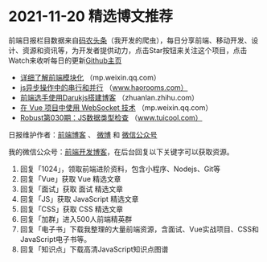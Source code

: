 # 2021-11-20 精选博文推荐

前端日报栏目数据来自[码农头条](https://toutiao.qdkfweb.cn/)（我开发的爬虫），每日分享前端、移动开发、设计、资源和资讯等，为开发者提供动力，点击Star按钮来关注这个项目，点击Watch来收听每日的更新[Github主页](https://github.com/kujian/frontendDaily)
* [详细了解前端模块化](https://mp.weixin.qq.com/s?__biz=MzkxNTIwMzU5OQ==&mid=2247489665&idx=1&sn=d422022fcce3ae077b129d95bb28d54e) （mp.weixin.qq.com）
* [js异步操作中的串行和并行](https://www.haorooms.com/post/js_async_lineall) （www.haorooms.com）
* [前端选手使用Darukjs搭建博客](https://zhuanlan.zhihu.com/p/435134806) （zhuanlan.zhihu.com）
* [在 Vue 项目中使用 WebSocket 技术](https://mp.weixin.qq.com/s/5gqbhNzu4ltRqf16slfJAQ) （mp.weixin.qq.com）
* [Robust第030期：JS数据类型检查](http://www.tuicool.com/articles/hit/Qbm2ima) （www.tuicool.com）

日报维护作者：[前端博客](https://qdkfweb.cn/) 、 [微博](http://weibo.com/kujian) 和 [微信公众号](https://open.weixin.qq.com/qr/code?username=caibaojian_com)

我的微信公众号：[前端开发博客](https://open.weixin.qq.com/qr/code?username=caibaojian_com)，在后台回复以下关键字可以获取资源。

1. 回复「1024」，领取前端进阶资料，包含小程序、Nodejs、Git等
2. 回复「Vue」获取 Vue 精选文章
3. 回复「面试」获取 面试 精选文章
4. 回复「JS」获取 JavaScript 精选文章
5. 回复「CSS」获取 CSS 精选文章
6. 回复「加群」进入500人前端精英群
7. 回复「电子书」下载我整理的大量前端资源，含面试、Vue实战项目、CSS和JavaScript电子书等。
8. 回复「知识点」下载高清JavaScript知识点图谱